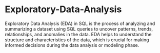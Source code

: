 # Exploratory-Data-Analysis
Exploratory Data Analysis (EDA) in SQL is the process of analyzing and summarizing a dataset using SQL queries to uncover patterns, trends, relationships, and anomalies in the data. EDA helps to understand the structure and characteristics of the data, which is crucial for making informed decisions during the data analysis or modeling phase.
